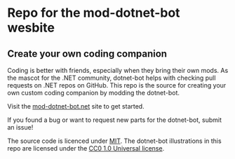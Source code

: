 # Repo for the mod-dotnet-bot wesbite
## Create your own coding companion

Coding is better with friends, especially when they bring their own mods. As the mascot for the .NET community, dotnet-bot helps with checking pull requests on .NET repos on GitHub. This repo is the source for creating your own custom coding companion by modding the dotnet-bot. 

Visit the [mod-dotnet-bot.net](https://mod-dotnet-bot.net) site to get started. 

If you found a bug or want to request new parts for the dotnet-bot, submit an issue!

The source code is licenced under [MIT](LICENSE). The dotnet-bot illustrations in this repo are licensed under the [CC0 1.0 Universal license](http://creativecommons.org/publicdomain/zero/1.0/). 

